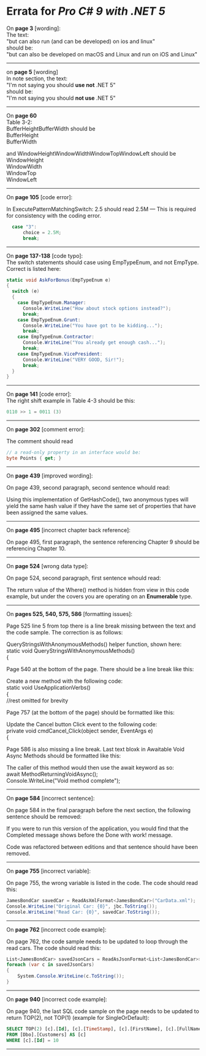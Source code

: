 # Errata for *Pro C# 9 with .NET 5*

On **page 3** [wording]:  
The text:  
"but can also run (and can be developed) on ios and linux"  
should be:  
"but can also be developed on macOS and Linux and run on iOS and Linux" 
***
on **page 5** [wording]   
In note section, the text:  
"I'm not saying you should **use not** .NET 5"  
should be:  
"I'm not saying you should **not use** .NET 5"
***
On **page 60**   
Table 3-2:    
BufferHeightBufferWidth should be  
BufferHeight  
BufferWidth

and WindowHeightWindowWidthWindowTopWindowLeft should be  
WindowHeight  
WindowWidth  
WindowTop  
WindowLeft
***
On **page 105** [code error]:
 
In ExecutePatternMatchingSwitch:
2.5 should read 2.5M   —  This is required for consistency with the coding error.
```c#
  case "3":
      choice = 2.5M;
      break;
```
***
On **page 137-138** [code typo]:  
The switch statements should case using EmpTypeEnum, and not EmpType. Correct is listed here:  
```c#
static void AskForBonus(EmpTypeEnum e)
{
  switch (e)
  {
    case EmpTypeEnum.Manager:
      Console.WriteLine("How about stock options instead?");
      break;
    case EmpTypeEnum.Grunt:
      Console.WriteLine("You have got to be kidding...");
      break;
    case EmpTypeEnum.Contractor:
      Console.WriteLine("You already get enough cash...");
      break;
    case EmpTypeEnum.VicePresident:
      Console.WriteLine("VERY GOOD, Sir!");
      break;
  }
}
```
***
On **page 141** [code error]:  
The right shift example in Table 4-3 should be this:
```c#
0110 >> 1 = 0011 (3)
```
***
On **page 302** [comment error]:
 
The comment should read  
```c#
// a read-only property in an interface would be:
byte Points { get; }
```
***

On **page 439** [improved wording]:
 
On page 439, second paragraph, second sentence whould read:  

Using this implementation of GetHashCode(), two anonymous types will yield the same hash value if 
they have the same set of properties that have been assigned the same values.

***

On **page 495** [incorrect chapter back reference]:
 
On page 495, first paragraph, the sentence referencing Chapter 9 should be referencing Chapter 10.   

***
On **page 524** [wrong data type]:
 
On page 524, second paragraph, first sentence whould read:  

The return value of the Where() method is hidden from view in this code example, but under the covers
you are operating on an **Enumerable** type.

***

On **pages 525, 540, 575, 586** [formatting issues]:
 
Page 525 line 5 from top there is a line break missing between the text and the code sample. The correction is as follows:

QueryStringsWithAnonymousMethods() helper function, shown here:  
static void QueryStringsWithAnonymousMethods()  
{  

Page 540 at the bottom of the page. There should be a line break like this:  

Create a new method with the following code:  
static void UseApplicationVerbs()  
{  
//rest omitted for brevity  

Page 757 (at the bottom of the page) should be formatted like this:  

Update the Cancel button Click event to the following code:  
private void cmdCancel_Click(object sender, EventArgs e)  
{  

Page 586 is also missing a line break. Last text bloxk in Awaitable Void Async Methods should be formatted like this:

The caller of this method would then use the await keyword as so:  
await MethodReturningVoidAsync();  
Console.WriteLine("Void method complete");  

***
On **page 584** [incorrect sentence]:
 
On page 584 in the final paragraph before the next section, the following sentence should be removed:

If you were to run this version of the application, you would find that the
Completed message shows before the Done with work! message.

Code was refactored between editions and that sentence should have been removed.

***
On **page 755** [incorrect variable]:
 
On page 755, the wrong variable is listed in the code. The code should read this: 
```C#
JamesBondCar savedCar = ReadAsXmlFormat<JamesBondCar>("CarData.xml"); 
Console.WriteLine("Original Car: {0}", jbc.ToString()); 
Console.WriteLine("Read Car: {0}", savedCar.ToString()); 
```
***
On **page 762** [incorrect code example]:
 
On page 762, the code sample needs to be updated to loop through the read cars. The code should read this: 
```C#
List<JamesBondCar> savedJsonCars = ReadAsJsonFormat<List<JamesBondCar>>(options, "CarCollection.json");
foreach (var c in savedJsonCars)
{
    System.Console.WriteLine(c.ToString());
}
```
***
On **page 940** [incorrect code example]:
 
On page 940, the last SQL code sample on the page needs to be updated to return TOP(2), not TOP(1) (example for SingleOrDefault): 
```SQL
SELECT TOP(2) [c].[Id], [c].[TimeStamp], [c].[FirstName], [c].[FullName], [c].[LastName]
FROM [Dbo].[Customers] AS [c]
WHERE [c].[Id] = 10
``` 
***
